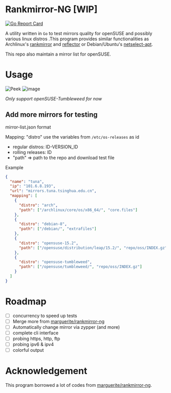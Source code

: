 # Rankmirror-NG [WIP]
[![Go Report Card](https://goreportcard.com/badge/github.com/shenlebantongying/rankmirror-ng)](https://goreportcard.com/report/github.com/shenlebantongying/rankmirror-ng)

A utility written in `Go` to test mirrors quality for openSUSE and possibly various linux distros .This program provides similar functionalities as Archlinux's [rankmirror](https://git.archlinux.org/pacman-contrib.git/tree/src/rankmirrors.sh.in) and [reflector](https://xyne.archlinux.ca/projects/reflector/) or Debian/Ubuntu's [netselect-apt](https://packages.debian.org/stretch/netselect-apt).

This repo also maintain a mirror list for openSUSE.

# Usage

![Peek](https://user-images.githubusercontent.com/20123683/111223124-1bfae600-85b3-11eb-948f-0ca547c9f66f.gif)
![image](https://user-images.githubusercontent.com/20123683/111234072-2bcef600-85c4-11eb-82e4-6543f6d62da0.png)

_Only support openSUSE-Tumbleweed for now_

## Add more mirrors for testing 

mirror-list.json format

Mapping:
"distro" use the variables from `/etc/os-releases` as id
* regular distros: ID-VERSION_ID
* rolling releases: ID
* "path" => path to the repo and download test file

Example
```json
{
  "name": "tuna",
  "ip": "101.6.8.193",
  "url": "mirrors.tuna.tsinghua.edu.cn",
  "mapping": [
    {
      "distro": "arch",
      "path": ["/archlinux/core/os/x86_64/", "core.files"]
    },
    {
      "distro": "debian-8",
      "path": ["/debian/", "extrafiles"]
    },
    {
      "distro": "opensuse-15.2",
      "path": ["/opensuse/distribution/leap/15.2/", "repo/oss/INDEX.gz"]
    },
    {
      "distro": "opensuse-tumbleweed",
      "path": ["/opensuse/tumbleweed/", "repo/oss/INDEX.gz"]
    }
  ]
}
```

# Roadmap

+ [ ] concurrency to speed up tests
+ [ ] Merge more from [marguerite/rankmirror-ng](https://github.com/marguerite/rankmirror-ng)
+ [ ] Automatically change mirror via zypper (and more)
+ [ ] complete cli interface
+ [ ] probing https, http, ftp
+ [ ] probing ipv6 & ipv4
+ [ ] colorful output

# Acknowledgement

This program borrowed a lot of codes from [marguerite/rankmirror-ng](https://github.com/marguerite/rankmirror-ng).
